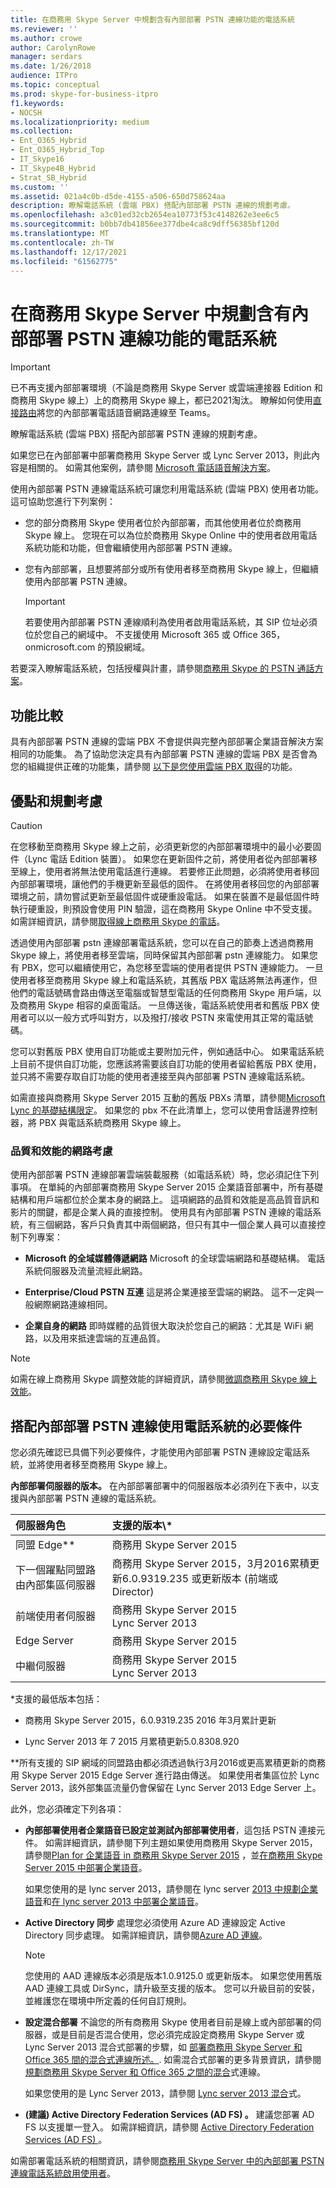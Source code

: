 ```yaml
---
title: 在商務用 Skype Server 中規劃含有內部部署 PSTN 連線功能的電話系統
ms.reviewer: ''
ms.author: crowe
author: CarolynRowe
manager: serdars
ms.date: 1/26/2018
audience: ITPro
ms.topic: conceptual
ms.prod: skype-for-business-itpro
f1.keywords:
- NOCSH
ms.localizationpriority: medium
ms.collection:
- Ent_O365_Hybrid
- Ent_O365_Hybrid_Top
- IT_Skype16
- IT_Skype4B_Hybrid
- Strat_SB_Hybrid
ms.custom: ''
ms.assetid: 021a4c0b-d5de-4155-a506-650d758624aa
description: 瞭解電話系統 (雲端 PBX) 搭配內部部署 PSTN 連線的規劃考慮。
ms.openlocfilehash: a3c01ed32cb2654ea10773f53c4148262e3ee6c5
ms.sourcegitcommit: b0bb7db41856ee377dbe4ca8c9dff56385bf120d
ms.translationtype: MT
ms.contentlocale: zh-TW
ms.lasthandoff: 12/17/2021
ms.locfileid: "61562775"
---
```

# <a name="plan-phone-system-with-on-premises-pstn-connectivity-in-skype-for-business-server"></a>在商務用 Skype Server 中規劃含有內部部署 PSTN 連線功能的電話系統

> [!Important]
> 已不再支援內部部署環境（不論是商務用 Skype Server 或雲端連接器 Edition 和商務用 Skype 線上）上的商務用 Skype 線上，都已2021淘汰。  瞭解如何使用[直接路由](/MicrosoftTeams/direct-routing-landing-page)將您的內部部署電話語音網路連線至 Teams。

瞭解電話系統 (雲端 PBX) 搭配內部部署 PSTN 連線的規劃考慮。

如果您已在內部部署中部署商務用 Skype Server 或 Lync Server 2013，則此內容是相關的。 如需其他案例，請參閱 [Microsoft 電話語音解決方案](/microsoftteams/cloud-voice-landing-page)。

 使用內部部署 PSTN 連線電話系統可讓您利用電話系統 (雲端 PBX) 使用者功能。 這可協助您進行下列案例：

- 您的部分商務用 Skype 使用者位於內部部署，而其他使用者位於商務用 Skype 線上。 您現在可以為位於商務用 Skype Online 中的使用者啟用電話系統功能和功能，但會繼續使用內部部署 PSTN 連線。

- 您有內部部署，且想要將部分或所有使用者移至商務用 Skype 線上，但繼續使用內部部署 PSTN 連線。

    > [!IMPORTANT]
    > 若要使用內部部署 PSTN 連線順利為使用者啟用電話系統，其 SIP 位址必須位於您自己的網域中。 不支援使用 Microsoft 365 或 Office 365，onmicrosoft.com 的預設網域。 

若要深入瞭解電話系統，包括授權與計畫，請參閱[商務用 Skype 的 PSTN 通話方案](https://support.office.com/article/PSTN-Calling-plans-for-Skype-for-Business-f47c6a97-bc8b-42e6-b5d4-ce6b41ed1918)。

## <a name="feature-comparison"></a>功能比較

具有內部部署 PSTN 連線的雲端 PBX 不會提供與完整內部部署企業語音解決方案相同的功能集。 為了協助您決定具有內部部署 PSTN 連線的雲端 PBX 是否會為您的組織提供正確的功能集，請參閱 [以下是您使用雲端 PBX 取得](/microsoftteams/here-s-what-you-get-with-phone-system?bc=%2fskypeforbusiness%2fbreadcrumb%2ftoc.json&toc=%2fskypeforbusiness%2ftoc.json)的功能。

## <a name="benefits-and-planning-considerations"></a>優點和規劃考慮

> [!CAUTION]
> 在您移動至商務用 Skype 線上之前，必須更新您的內部部署環境中的最小必要固件（Lync 電話 Edition 裝置）。
如果您在更新固件之前，將使用者從內部部署移至線上，使用者將無法使用電話進行連線。 若要修正此問題，必須將使用者移回內部部署環境，讓他們的手機更新至最低的固件。 在將使用者移回您的內部部署環境之前，請勿嘗試更新至最低固件或硬重設電話。
如果在裝置不是最低固件時執行硬重設，則預設會使用 PIN 驗證，這在商務用 Skype Online 中不受支援。 如需詳細資訊，請參閱[取得線上商務用 Skype 的電話](https://support.office.com/article/Getting-phones-for-Skype-for-Business-Online-91f2d947-45fc-4fab-bd8b-2e313531c477?ui=en-US&amp;rs=en-US&amp;ad=US)。

透過使用內部部署 pstn 連線部署電話系統，您可以在自己的節奏上透過商務用 Skype 線上，將使用者移至雲端，同時保留其內部部署 pstn 連線能力。 如果您有 PBX，您可以繼續使用它，為您移至雲端的使用者提供 PSTN 連線能力。 一旦使用者移至商務用 Skype 線上和電話系統，其舊版 PBX 電話將無法再運作，但他們的電話號碼會路由傳送至電腦或智慧型電話的任何商務用 Skype 用戶端，以及商務用 Skype 相容的桌面電話。 一旦傳送後，電話系統使用者和舊版 PBX 使用者可以以一般方式呼叫對方，以及撥打/接收 PSTN 來電使用其正常的電話號碼。

您可以對舊版 PBX 使用自訂功能或主要附加元件，例如通話中心。 如果電話系統上目前不提供自訂功能，您應該將需要該自訂功能的使用者留給舊版 PBX 使用，並只將不需要存取自訂功能的使用者連接至與內部部署 PSTN 連線電話系統。

如需直接與商務用 Skype Server 2015 互動的舊版 PBXs 清單，請參閱[Microsoft Lync 的基礎結構限定](../../../SfbPartnerCertification/lync-cert/qualified-ip-pbx-gateway.md)。 如果您的 pbx 不在此清單上，您可以使用會話邊界控制器，將 PBX 與電話系統商務用 Skype 線上。

### <a name="network-considerations-for-quality-and-performance"></a>品質和效能的網路考慮

使用內部部署 PSTN 連線部署雲端裝載服務（如電話系統）時，您必須記住下列事項。 在單純的內部部署商務用 Skype Server 2015 企業語音部署中，所有基礎結構和用戶端都位於企業本身的網路上。 這項網路的品質和效能是高品質音訊和影片的關鍵，都是企業人員的直接控制。 使用具有內部部署 PSTN 連線的電話系統，有三個網路，客戶只負責其中兩個網路，但只有其中一個企業人員可以直接控制下列專案：

- **Microsoft 的全域媒體傳遞網路** Microsoft 的全球雲端網路和基礎結構。 電話系統伺服器及流量流經此網路。

- **Enterprise/Cloud PSTN 互連** 這是將企業連接至雲端的網路。 這不一定與一般網際網路連線相同。

- **企業自身的網路** 即時媒體的品質很大取決於您自己的網路：尤其是 WiFi 網路，以及用來抵達雲端的互連品質。

> [!NOTE]
> 如需在線上商務用 Skype 調整效能的詳細資訊，請參閱[微調商務用 Skype 線上效能](https://support.office.com/article/Tune-Skype-for-Business-Online-performance-beec23c2-c5d6-4e84-a8af-e82aefca7802?ui=en-US&amp;rs=en-US&amp;ad=US)。 

## <a name="prerequisites-for-using-phone-system-with-on-premises-pstn-connectivity"></a>搭配內部部署 PSTN 連線使用電話系統的必要條件

您必須先確認已具備下列必要條件，才能使用內部部署 PSTN 連線設定電話系統，並將使用者移至商務用 Skype 線上。

 **內部部署伺服器的版本。** 在內部部署部署中的伺服器版本必須列在下表中，以支援與內部部署 PSTN 連線的電話系統。


| **伺服器角色**                                       | **支援的版本\\**\*                                                                                         |
|:------------------------------------------------------|:-------------------------------------------------------------------------------------------------------------------|
| 同盟 Edge\*\*  <br/>                            | 商務用 Skype Server 2015  <br/>                                                                              |
| 下一個躍點同盟路由內部集區伺服器  <br/> | 商務用 Skype Server 2015，3月2016累積更新6.0.9319.235 或更新版本 (前端或 Director)   <br/> |
| 前端使用者伺服器  <br/>                          | 商務用 Skype Server 2015  <br/> Lync Server 2013  <br/>                                                      |
| Edge Server  <br/>                                    | 商務用 Skype Server 2015  <br/>                                                                              |
| 中繼伺服器  <br/>                               | 商務用 Skype Server 2015  <br/> Lync Server 2013  <br/>                                                      |

\*支援的最低版本包括：

- 商務用 Skype Server 2015，6.0.9319.235 2016 年3月累計更新

- Lync Server 2013 年 7 2015 月累積更新5.0.8308.920

\*\*所有支援的 SIP 網域的同盟路由都必須透過執行3月2016或更高累積更新的商務用 Skype Server 2015 Edge Server 進行路由傳送。 如果使用者集區位於 Lync Server 2013，該外部集區流量仍會保留在 Lync Server 2013 Edge Server 上。 

此外，您必須確定下列各項：

- **內部部署使用者企業語音已設定並測試內部部署使用者**，這包括 PSTN 連接元件。 如需詳細資訊，請參閱下列主題如果使用商務用 Skype Server 2015，請參閱[Plan for 企業語音 in 商務用 Skype Server 2015](../../plan-your-deployment/enterprise-voice-solution/enterprise-voice.md) ，並[在商務用 Skype Server 2015 中部署企業語音](../../deploy/deploy-enterprise-voice/deploy-enterprise-voice.md)。

    如果您使用的是 lync server 2013，請參閱在 lync server [2013 中規劃企業語音](/previous-versions/office/lync-server-2013/lync-server-2013-planning-for-enterprise-voice)和[在 lync server 2013 中部署企業語音](/previous-versions/office/lync-server-2013/lync-server-2013-deploying-enterprise-voice)。

- **Active Directory 同步** 處理您必須使用 Azure AD 連線設定 Active Directory 同步處理。 如需詳細資訊，請參閱[Azure AD 連線](/azure/active-directory/hybrid/how-to-connect-install-custom)。

    > [!NOTE]
    > 您使用的 AAD 連線版本必須是版本1.0.9125.0 或更新版本。 如果您使用舊版 AAD 連線工具或 DirSync，請升級至支援的版本。 您可以升級目前的安裝，並維護您在環境中所定義的任何自訂規則。 

- **設定混合部署** 不論您的所有商務用 Skype 使用者目前是線上或內部部署的伺服器，或是目前是否混合使用，您必須完成設定商務用 Skype Server 或 Lync Server 2013 混合式部署的步驟，如 [部署商務用 Skype Server 和 Office 365 間的混合式連線所述。](../../../SfbHybrid/hybrid/configure-hybrid-connectivity.md?bc=%2fSkypeForBusiness%2fbreadcrumb%2ftoc.json&toc=%2fSkypeForBusiness%2ftoc.json). 如需混合式部署的更多背景資訊，請參閱[規劃商務用 Skype Server 和 Office 365 之間的混合](../../../SfbHybrid/hybrid/plan-hybrid-connectivity.md?bc=%2fSkypeForBusiness%2fbreadcrumb%2ftoc.json&toc=%2fSkypeForBusiness%2ftoc.json)式連線。 

    如果您使用的是 Lync Server 2013，請參閱 [Lync server 2013 混合](/previous-versions/office/lync-server-2013/lync-server-2013-lync-server-2013-hybrid)式。

- **(建議) Active Directory Federation Services (AD FS) 。** 建議您部署 AD FS 以支援單一登入。 如需詳細資訊，請參閱 [Active Directory Federation Services (AD FS) ](/previous-versions/windows/it-pro/windows-server-2003/cc736690(v=ws.10))。

如需部署電話系統的相關資訊，請參閱[商務用 Skype Server 中的內部部署 PSTN 連線電話系統啟用使用者](enable-users-for-phone-system.md)。
